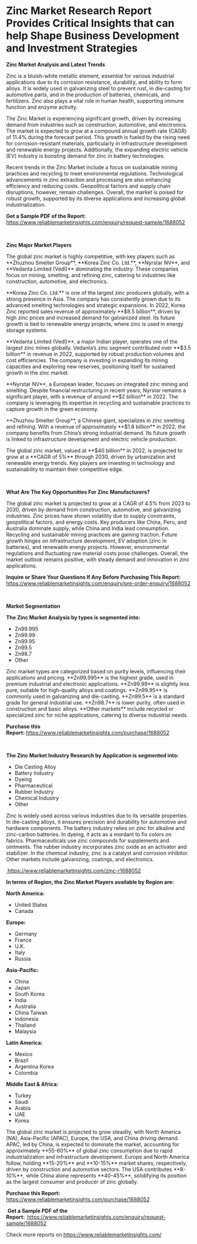 <p><h1>Zinc Market Research Report Provides Critical Insights that can help Shape Business Development and Investment Strategies</h1></p><p><strong>Zinc Market Analysis and Latest Trends</strong></p>
<p><p>Zinc is a bluish-white metallic element, essential for various industrial applications due to its corrosion resistance, durability, and ability to form alloys. It is widely used in galvanizing steel to prevent rust, in die-casting for automotive parts, and in the production of batteries, chemicals, and fertilizers. Zinc also plays a vital role in human health, supporting immune function and enzyme activity.</p><p>The Zinc Market is experiencing significant growth, driven by increasing demand from industries such as construction, automotive, and electronics. The market is expected to grow at a compound annual growth rate (CAGR) of 11.4% during the forecast period. This growth is fueled by the rising need for corrosion-resistant materials, particularly in infrastructure development and renewable energy projects. Additionally, the expanding electric vehicle (EV) industry is boosting demand for zinc in battery technologies.</p><p>Recent trends in the Zinc Market include a focus on sustainable mining practices and recycling to meet environmental regulations. Technological advancements in zinc extraction and processing are also enhancing efficiency and reducing costs. Geopolitical factors and supply chain disruptions, however, remain challenges. Overall, the market is poised for robust growth, supported by its diverse applications and increasing global industrialization.</p></p>
<p><strong>Get a Sample PDF of the Report:&nbsp;</strong> <a href="https://www.reliablemarketinsights.com/enquiry/request-sample/1688052?utm_campaign=2095&utm_medium=2&utm_source=Github&utm_content=ia&utm_term=25012025&utm_id=zinc">https://www.reliablemarketinsights.com/enquiry/request-sample/1688052</a></p>
<p>&nbsp;</p>
<p><strong>Zinc Major Market Players</strong></p>
<p><p>The global zinc market is highly competitive, with key players such as **Zhuzhou Smelter Group**, **Korea Zinc Co. Ltd.**, **Nyrstar NV**, and **Vedanta Limited (Vedl)** dominating the industry. These companies focus on mining, smelting, and refining zinc, catering to industries like construction, automotive, and electronics.</p><p>**Korea Zinc Co. Ltd.** is one of the largest zinc producers globally, with a strong presence in Asia. The company has consistently grown due to its advanced smelting technologies and strategic expansions. In 2022, Korea Zinc reported sales revenue of approximately **$8.5 billion**, driven by high zinc prices and increased demand for galvanized steel. Its future growth is tied to renewable energy projects, where zinc is used in energy storage systems.</p><p>**Vedanta Limited (Vedl)**, a major Indian player, operates one of the largest zinc mines globally. Vedanta’s zinc segment contributed over **$3.5 billion** in revenue in 2022, supported by robust production volumes and cost efficiencies. The company is investing in expanding its mining capacities and exploring new reserves, positioning itself for sustained growth in the zinc market.</p><p>**Nyrstar NV**, a European leader, focuses on integrated zinc mining and smelting. Despite financial restructuring in recent years, Nyrstar remains a significant player, with a revenue of around **$2 billion** in 2022. The company is leveraging its expertise in recycling and sustainable practices to capture growth in the green economy.</p><p>**Zhuzhou Smelter Group**, a Chinese giant, specializes in zinc smelting and refining. With a revenue of approximately **$1.8 billion** in 2022, the company benefits from China’s strong industrial demand. Its future growth is linked to infrastructure development and electric vehicle production.</p><p>The global zinc market, valued at **$40 billion** in 2022, is projected to grow at a **CAGR of 5%** through 2030, driven by urbanization and renewable energy trends. Key players are investing in technology and sustainability to maintain their competitive edge.</p></p>
<p>&nbsp;</p>
<p><strong>What Are The Key Opportunities For Zinc Manufacturers?</strong></p>
<p><p>The global zinc market is projected to grow at a CAGR of 4.5% from 2023 to 2030, driven by demand from construction, automotive, and galvanizing industries. Zinc prices have shown volatility due to supply constraints, geopolitical factors, and energy costs. Key producers like China, Peru, and Australia dominate supply, while China and India lead consumption. Recycling and sustainable mining practices are gaining traction. Future growth hinges on infrastructure development, EV adoption (zinc in batteries), and renewable energy projects. However, environmental regulations and fluctuating raw material costs pose challenges. Overall, the market outlook remains positive, with steady demand and innovation in zinc applications.</p></p>
<p><strong>Inquire or Share Your Questions If Any Before Purchasing This Report:</strong> <a href="https://www.reliablemarketinsights.com/enquiry/pre-order-enquiry/1688052?utm_campaign=2095&utm_medium=2&utm_source=Github&utm_content=ia&utm_term=25012025&utm_id=zinc">https://www.reliablemarketinsights.com/enquiry/pre-order-enquiry/1688052</a></p>
<p>&nbsp;</p>
<p><strong>Market Segmentation</strong></p>
<p><strong>The Zinc Market Analysis by types is segmented into:</strong></p>
<p><ul><li>Zn99.995</li><li>Zn99.99</li><li>Zn99.95</li><li>Zn99.5</li><li>Zn98.7</li><li>Other</li></ul></p>
<p><p>Zinc market types are categorized based on purity levels, influencing their applications and pricing. **Zn99.995** is the highest grade, used in premium industrial and electronic applications. **Zn99.99** is slightly less pure, suitable for high-quality alloys and coatings. **Zn99.95** is commonly used in galvanizing and die-casting. **Zn99.5** is a standard grade for general industrial use. **Zn98.7** is lower purity, often used in construction and basic alloys. **Other markets** include recycled or specialized zinc for niche applications, catering to diverse industrial needs.</p></p>
<p><strong>Purchase this Report:&nbsp;</strong><a href="https://www.reliablemarketinsights.com/purchase/1688052?utm_campaign=2095&utm_medium=2&utm_source=Github&utm_content=ia&utm_term=25012025&utm_id=zinc">https://www.reliablemarketinsights.com/purchase/1688052</a></p>
<p>&nbsp;</p>
<p><strong>The Zinc Market Industry Research by Application is segmented into:</strong></p>
<p><ul><li>Die Casting Alloy</li><li>Battery Industry</li><li>Dyeing</li><li>Pharmaceutical</li><li>Rubber Industry</li><li>Chemical Industry</li><li>Other</li></ul></p>
<p><p>Zinc is widely used across various industries due to its versatile properties. In die-casting alloys, it ensures precision and durability for automotive and hardware components. The battery industry relies on zinc for alkaline and zinc-carbon batteries. In dyeing, it acts as a mordant to fix colors on fabrics. Pharmaceuticals use zinc compounds for supplements and ointments. The rubber industry incorporates zinc oxide as an activator and stabilizer. In the chemical industry, zinc is a catalyst and corrosion inhibitor. Other markets include galvanizing, coatings, and electronics.</p></p>
<p><a href="https://www.reliablemarketinsights.com/zinc-r1688052?utm_campaign=2095&utm_medium=2&utm_source=Github&utm_content=ia&utm_term=25012025&utm_id=zinc">&nbsp;https://www.reliablemarketinsights.com/zinc-r1688052</a></p>
<p><strong>In terms of Region, the Zinc Market Players available by Region are:</strong></p>
<p>
    <p> <strong> North America: </strong>
        <ul>
            <li>United States</li>
            <li>Canada</li>
        </ul>
        </p> 
    <p> <strong> Europe: </strong>
        <ul>
            <li>Germany</li>
            <li>France</li>
            <li>U.K.</li>
            <li>Italy</li>
            <li>Russia</li>
        </ul>
        </p> 
    <p> <strong> Asia-Pacific: </strong>
        <ul>
            <li>China</li>
            <li>Japan</li>
            <li>South Korea</li>
            <li>India</li>
            <li>Australia</li>
            <li>China Taiwan</li>
            <li>Indonesia</li>
            <li>Thailand</li>
            <li>Malaysia</li>
        </ul>
        </p> 
    <p> <strong> Latin America: </strong>
        <ul>
            <li>Mexico</li>
            <li>Brazil</li>
            <li>Argentina Korea</li>
            <li>Colombia</li>
        </ul>
        </p> 
    <p> <strong> Middle East & Africa: </strong>
        <ul>
            <li>Turkey</li>
            <li>Saudi</li>
            <li>Arabia</li>
            <li>UAE</li>
            <li>Korea</li>
        </ul>
    </p>
    </p>
<p><p>The global zinc market is projected to grow steadily, with North America (NA), Asia-Pacific (APAC), Europe, the USA, and China driving demand. APAC, led by China, is expected to dominate the market, accounting for approximately **55-60%** of global zinc consumption due to rapid industrialization and infrastructure development. Europe and North America follow, holding **15-20%** and **10-15%** market shares, respectively, driven by construction and automotive sectors. The USA contributes **8-10%**, while China alone represents **40-45%**, solidifying its position as the largest consumer and producer of zinc globally.</p></p>
<p><strong>Purchase this Report: </strong><a href="https://www.reliablemarketinsights.com/purchase/1688052?utm_campaign=2095&utm_medium=2&utm_source=Github&utm_content=ia&utm_term=25012025&utm_id=zinc">https://www.reliablemarketinsights.com/purchase/1688052</a></p>
<p>&nbsp;<strong>Get a Sample PDF of the Report:&nbsp;&nbsp;</strong><a href="https://www.reliablemarketinsights.com/enquiry/request-sample/1688052?utm_campaign=2095&utm_medium=2&utm_source=Github&utm_content=ia&utm_term=25012025&utm_id=zinc">https://www.reliablemarketinsights.com/enquiry/request-sample/1688052</a></p>
<p><strong></strong></p>
<p>Check more reports on <a href="https://www.reliablemarketinsights.com/?utm_campaign=2095&utm_medium=2&utm_source=Github&utm_content=ia&utm_term=25012025&utm_id=zinc">https://www.reliablemarketinsights.com/</a></p>